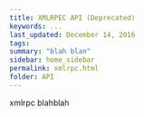 ```yaml
---
title: XMLRPEC API (Deprecated)
keywords: ...
last_updated: December 14, 2016
tags: 
summary: "blah blan"
sidebar: home_sidebar
permalink: xmlrpc.html
folder: API
---
```


xmlrpc blahblah